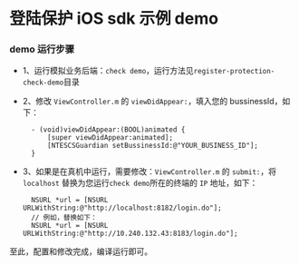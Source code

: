 登陆保护 iOS sdk 示例 demo
===

### demo 运行步骤

* 1、运行模拟业务后端：`check demo`，运行方法见`register-protection-check-demo`目录
* 2、修改 `ViewController.m` 的 `viewDidAppear:`，填入您的 bussinessId，如下：

		- (void)viewDidAppear:(BOOL)animated {
    		[super viewDidAppear:animated];
    		[NTESCSGuardian setBussinessId:@"YOUR_BUSINESS_ID"];
		}
* 3、如果是在真机中运行，需要修改：`ViewController.m` 的 `submit:`，将 `localhost` 替换为您运行`check demo`所在的终端的 `IP` 地址，如下：

		NSURL *url = [NSURL URLWithString:@"http://localhost:8182/login.do"];
		// 例如，替换如下：
		NSURL *url = [NSURL URLWithString:@"http://10.240.132.43:8183/login.do"];
		
至此，配置和修改完成，编译运行即可。

